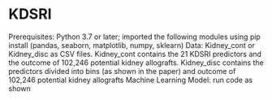 # KDSRI
Prerequisites:  Python 3.7 or later; imported the following modules using pip install (pandas, seaborn, matplotlib, numpy, sklearn)
Data: Kidney_cont or Kidney_disc as CSV files. Kidney_cont contains the 21 KDSRI predictors and the outcome of 102,246 potential kidney allografts. Kidney_disc contains the predictors divided into bins (as shown in the paper) and outcome of 102,246 potential kidney allografts
Machine Learning Model: run code as shown


